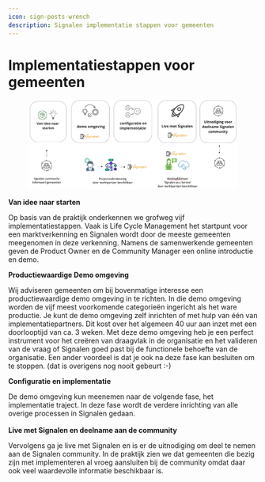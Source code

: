 ```yaml
---
icon: sign-posts-wrench
description: Signalen implementatie stappen voor gemeenten
---
```


# Implementatiestappen voor gemeenten

<figure><img src="../../.gitbook/assets/image (74).png" alt=""><figcaption></figcaption></figure>

**Van idee naar starten**

Op basis van de praktijk onderkennen we grofweg vijf implementatiestappen. Vaak is Life Cycle Management het startpunt voor een marktverkenning en Signalen wordt door de meeste gemeenten meegenomen in deze verkenning. Namens de samenwerkende gemeenten geven de Product Owner en de Community Manager een online introductie en demo.&#x20;

**Productiewaardige Demo omgeving**&#x20;

Wij adviseren gemeenten om bij bovenmatige interesse een productiewaardige demo omgeving in te richten. In die demo omgeving worden de vijf meest voorkomende categorieën ingericht als het ware productie.  Je kunt de demo omgeving zelf inrichten of met hulp van één van implementatiepartners. Dit kost over het algemeen 40 uur aan inzet met een doorlooptijd van ca. 3 weken. Met deze demo omgeving heb je een perfect instrument voor het creëren van draagvlak in de organisatie en het valideren van de vraag of Signalen goed past bij de functionele behoefte van de organisatie. Een ander voordeel is dat je ook na deze fase kan besluiten om te stoppen. (dat is overigens nog nooit gebeurt :-)&#x20;



**Configuratie en implementatie**&#x20;

De demo omgeving kun meenemen naar de volgende fase, het implementatie traject.  In deze fase wordt de verdere inrichting van alle overige processen in Signalen gedaan.  \
\
**Live met Signalen en deelname aan de community**

Vervolgens ga je live met Signalen en is er de uitnodiging om deel te nemen aan de Signalen community. In de praktijk zien we dat gemeenten die bezig zijn met implementeren al vroeg aansluiten bij de community omdat daar ook veel waardevolle informatie beschikbaar is.&#x20;
